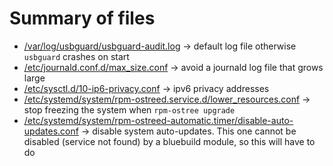 # Summary of files
- [/var/log/usbguard/usbguard-audit.log](root/var/log/usbguard/usbguard-audit.log) -> default log file otherwise `usbguard` crashes on start
- [/etc/journald.conf.d/max_size.conf](root/etc/journald.conf.d/max_size.conf) -> avoid a journald log file that grows large
- [/etc/sysctl.d/10-ip6-privacy.conf](root/etc/sysctl.d/10-ip6-privacy.conf) -> ipv6 privacy addresses
- [/etc/systemd/system/rpm-ostreed.service.d/lower_resources.conf](root/etc/systemd/system/rpm-ostreed.service.d/lower_resources.conf) -> stop freezing the system when `rpm-ostree upgrade`
- [/etc/systemd/system/rpm-ostreed-automatic.timer/disable-auto-updates.conf](root/etc/systemd/system/rpm-ostreed-automatic.timerdisable-auto-updates.conf) -> disable system auto-updates. This one cannot be disabled (service not found) by a bluebuild module, so this will have to do

